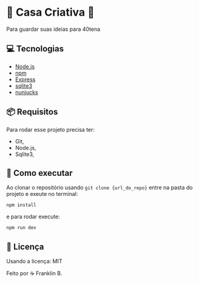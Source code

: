 # :purple_heart: Casa Criativa :poop:

Para guardar suas ideias para 40tena

## :computer: Tecnologias 

- [Node.js](https://nodejs.org/)
- [npm](https://www.npmjs.com/)
- [Express](https://expressjs.com/)
- [sqlite3](https://sqlitebrowser.org)
- [nunjucks](https://www.npmjs.com/package/nunjucks)

## :package: Requisitos

Para rodar esse projeto precisa ter:
- Git,  
- Node.js,
- Sqlite3,                       

## :dvd: Como executar

Ao clonar o repositório usando `git clone {url_do_repo}` entre na pasta do projeto e exeute no terminal:

```sh
npm install
```
e para rodar execute:

```sh
npm run dev
```

## :scroll: Licença

Usando a licença: MIT

Feito por :coffee: Franklin B.